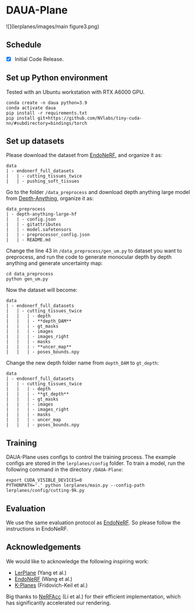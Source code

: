 # DAUA-Plane

![](lerplanes/images/main figure3.png)

## Schedule
- [x] Initial Code Release.


## Set up Python environment
Tested with an Ubuntu workstation with RTX A6000 GPU.

```
conda create -n daua python=3.9
conda activate daua
pip install -r requirements.txt
pip install git+https://github.com/NVlabs/tiny-cuda-nn/#subdirectory=bindings/torch
```


## Set up datasets
Please download the dataset from [EndoNeRF](https://github.com/med-air/EndoNeRF), and organize it as:
```
data
| - endonerf_full_datasets
|   | - cutting_tissues_twice
|   | - pushing_soft_tissues
```

Go to the folder `/data_preprocess` and download depth anything large model from [Depth-Anything](https://huggingface.co/LiheYoung/depth-anything-large-hf/tree/main), organize it as:
```
data_preprocess
| - depth-anything-large-hf
|   | - config.json
|   | - gitattributes
|   | - model.safetensors
|   | - preprocessor_config.json
|   | - README.md
```

Change the line 43 in `/data_preprocess/gen_um.py` to dataset you want to preprocess, and run the code to generate monocular depth by depth anything and generate uncertainty map:
```
cd data_preprocess
python gen_um.py
```
Now the dataset will become:
```
data
| - endonerf_full_datasets
|   | - cutting_tissues_twice
|   |   | - depth
|   |   | - **depth_DAM**
|   |   | - gt_masks
|   |   | - images
|   |   | - images_right
|   |   | - masks
|   |   | - **uncer_map**
|   |   | - poses_bounds.npy
```
Change the new depth folder name from `depth_DAM` to `gt_depth`:
```
data
| - endonerf_full_datasets
|   | - cutting_tissues_twice
|   |   | - depth
|   |   | - **gt_depth**
|   |   | - gt_masks
|   |   | - images
|   |   | - images_right
|   |   | - masks
|   |   | - uncer_map
|   |   | - poses_bounds.npy
```

## Training
DAUA-Plane uses configs to control the training process. The example configs are stored in the `lerplanes/config` folder.
To train a model, run the following command in the directory `/DAUA-Plane`:
```
export CUDA_VISIBLE_DEVICES=0
PYTHONPATH='.' python lerplanes/main.py --config-path lerplanes/config/cutting-9k.py
```

## Evaluation
We use the same evaluation protocol as [EndoNeRF](https://github.com/med-air/EndoNeRF). So please follow the instructions in EndoNeRF.

## Acknowledgements
We would like to acknowledge the following inspiring work:
- [LerPlane](https://github.com/Loping151/ForPlane) (Yang et al.)
- [EndoNeRF](https://github.com/med-air/EndoNeRF) (Wang et al.)
- [K-Planes](https://sarafridov.github.io/K-Planes/) (Fridovich-Keil et al.)

Big thanks to [NeRFAcc](https://www.nerfacc.com/) (Li et al.) for their efficient implementation, which has significantly accelerated our rendering.
